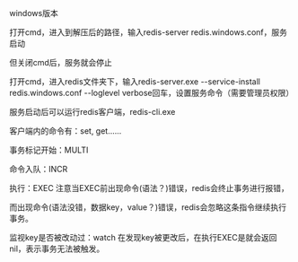 windows版本

打开cmd，进入到解压后的路径，输入redis-server redis.windows.conf，服务启动

但关闭cmd后，服务就会停止

打开cmd，进入redis文件夹下，输入redis-server.exe --service-install redis.windows.conf --loglevel verbose回车，设置服务命令（需要管理员权限）

服务启动后可以运行redis客户端，redis-cli.exe

客户端内的命令有：set, get......

事务标记开始：MULTI 

命令入队：INCR

执行：EXEC  注意当EXEC前出现命令(语法？)错误，redis会终止事务进行报错，

   而出现命令(语法没错，数据key，value？)错误，redis会忽略这条指令继续执行事务。

监视key是否被改动过：watch 在发现key被更改后，在执行EXEC是就会返回nil，表示事务无法被触发。
